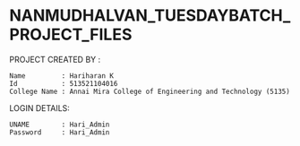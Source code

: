 # NANMUDHALVAN_TUESDAYBATCH_PROJECT_FILES

PROJECT CREATED BY : 

    Name         : Hariharan K
    Id           : 513521104016
    College Name : Annai Mira College of Engineering and Technology (5135)

LOGIN DETAILS:

    UNAME        : Hari_Admin
    Password     : Hari_Admin
